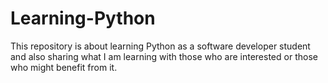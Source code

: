 # Learning-Python
This repository is about learning Python as a software developer student and also sharing what I am learning with those who are interested or those who might benefit from it.
